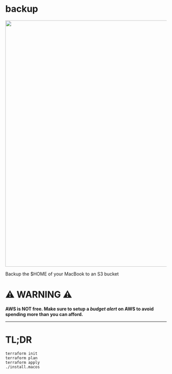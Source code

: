 # backup

<img width="768px" src="https://user-images.githubusercontent.com/4048120/155745965-66c7cc34-dc49-4130-9dc0-0259c9f6c517.png"/>

Backup the $HOME of your MacBook to an S3 bucket

# ⚠️ WARNING ⚠️
**AWS is NOT free. Make sure to setup a _budget alert_ on AWS to avoid
spending more than you can afford.**

---

# TL;DR
```
terraform init
terraform plan
terraform apply
./install.macos
```
